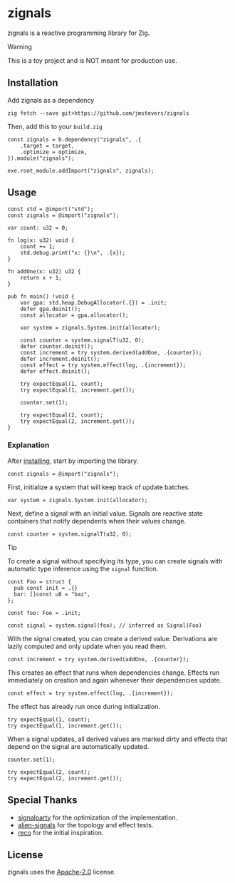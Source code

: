 # zignals
zignals is a reactive programming library for Zig.

> [!WARNING]  
> This is a toy project and is NOT meant for production use.

## Installation

Add zignals as a dependency

```
zig fetch --save git+https://github.com/jmstevers/zignals
```

Then, add this to your `build.zig`

```zig
const zignals = b.dependency("zignals", .{
    .target = target,
    .optimize = optimize,
}).module("zignals");

exe.root_module.addImport("zignals", zignals);
```


## Usage
```zig
const std = @import("std");
const zignals = @import("zignals");

var count: u32 = 0;

fn log(x: u32) void {
    count += 1;
    std.debug.print("x: {}\n", .{x});
}

fn addOne(x: u32) u32 {
    return x + 1;
}

pub fn main() !void {
    var gpa: std.heap.DebugAllocator(.{}) = .init;
    defer gpa.deinit();
    const allocator = gpa.allocator();

    var system = zignals.System.init(allocator);

    const counter = system.signalT(u32, 0);
    defer counter.deinit();
    const increment = try system.derived(addOne, .{counter});
    defer increment.deinit();
    const effect = try system.effect(log, .{increment});
    defer effect.deinit();

    try expectEqual(1, count);
    try expectEqual(1, increment.get());

    counter.set(1);

    try expectEqual(2, count);
    try expectEqual(2, increment.get());
}
```

### Explanation

After [installing](#installation), start by importing the library.

```zig
const zignals = @import("zignals");
```

First, initialize a system that will keep track of update batches.

```zig
var system = zignals.System.init(allocator);
```

Next, define a signal with an initial value. Signals are reactive state containers that notify dependents when their values change.

```zig
const counter = system.signalT(u32, 0);
```

> [!TIP]
>To create a signal without specifying its type, you can create signals with automatic type inference using the `signal` function.
>```zig
>const Foo = struct {
>   pub const init = .{}
>   bar: []const u8 = "baz",
>};
>
>const foo: Foo = .init;
>
>const signal = system.signal(foo); // inferred as Signal(Foo)
> ```

With the signal created, you can create a derived value. Derivations are lazily computed and only update when you read them.

```zig
const increment = try system.derived(addOne, .{counter});
```

This creates an effect that runs when dependencies change. Effects run immediately on creation and again whenever their dependencies update.

```zig
const effect = try system.effect(log, .{increment});
```

The effect has already run once during initialization.

```zig
try expectEqual(1, count);
try expectEqual(1, increment.get());
```

When a signal updates, all derived values are marked dirty and effects that depend on the signal are automatically updated.

```zig
counter.set(1);

try expectEqual(2, count);
try expectEqual(2, increment.get());
```


## Special Thanks

- [signalparty](https://github.com/delaneyj/signalparty) for the optimization of the implementation.
- [alien-signals](https://github.com/stackblitz/alien-signals) for the topology and effect tests.
- [reco](https://github.com/gingerfocus/reco) for the initial inspiration.

## License

zignals uses the [Apache-2.0](http://www.apache.org/licenses/LICENSE-2.0) license.